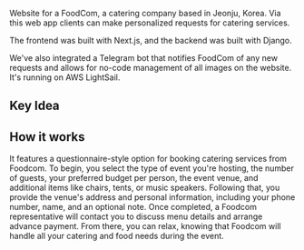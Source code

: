 Website for a FoodCom, a catering company based in Jeonju, Korea. Via this web app clients can make personalized requests for catering services. 

The frontend was built with Next.js, and the backend was built with Django. 

We've also integrated a Telegram bot that notifies FoodCom of any new requests and allows for no-code management of all images on the website. It's running on AWS LightSail.

## Key Idea

## How it works

It features a questionnaire-style option for booking catering services from Foodcom. To begin, you select the type of event you're hosting, the number of guests, your preferred budget per person, the event venue, and additional items like chairs, tents, or music speakers. Following that, you provide the venue's address and personal information, including your phone number, name, and an optional note. Once completed, a Foodcom representative will contact you to discuss menu details and arrange advance payment. From there, you can relax, knowing that Foodcom will handle all your catering and food needs during the event.
